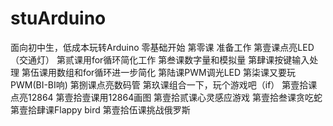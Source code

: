 # stuArduino
面向初中生，低成本玩转Arduino
零基础开始
第零课 准备工作
第壹课点亮LED（交通灯）
第贰课用for循环简化工作
第叁课数字量和模拟量
第肆课按键输入处理
第伍课用数组和for循环进一步简化
第陆课PWM调光LED
第柒课又要玩PWM(BI-BI响)
第捌课点亮数码管
第玖课组合一下，玩个游戏吧（if）
第壹拾课点亮12864
第壹拾壹课用12864画图
第壹拾贰课心灵感应游戏
第壹拾叁课贪吃蛇
第壹拾肆课Flappy bird
第壹拾伍课挑战俄罗斯
